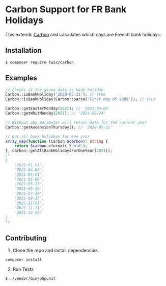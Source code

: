# Carbon Support for FR Bank Holidays
This extends [Carbon](https://github.com/briannesbitt/Carbon) and calculates which days are French bank holidays.

<a name="install"></a>
## Installation

```
$ composer require twix/carbon
```

## Examples
```php
// Checks if the given date is bank holiday
Carbon::isBankHoliday('2020-05-21'); // true
Carbon::isBankHoliday(Carbon::parse('First day of 2000')); // true

Carbon::getEasterMonday(2021); // '2021-04-05'
Carbon::getWhitMonday(2021); // '2021-05-24'

// Without any parameter will return date for the current year
Carbon::getAscensionThursday(); // '2020-05-21'

// Get all bank holidays for one year
array_map(function (Carbon $carbon): string {
    return $carbon->format('Y-m-d');
}, Carbon::getAllBankHolidaysForOneYear(2021));
/*
[
    '2021-01-01',
    '2021-04-05',
    '2021-05-01',
    '2021-05-08',
    '2021-05-13',
    '2021-05-24',
    '2021-07-14',
    '2021-08-15',
    '2021-11-01',
    '2021-11-11',
    '2021-12-25'
]
*/
```

## Contributing

1. Clone the repo and install dependencies.

```
composer install
```

2. Run Tests

```
$ ./vendor/bin/phpunit
```
